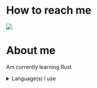 # How to reach me
![](https://discord.c99.nl/widget/theme-1/762389349676613693.png)

# About me

Am currently learning Rust

<details>
<summary>Language(s) I use</summary>
![Rust](https://img.shields.io/badge/Rust-000000?style=for-the-badge&logo=rust&logoColor=white)
</details>

